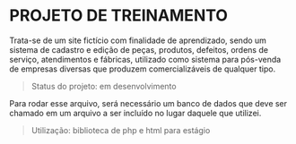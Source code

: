<h1>PROJETO DE TREINAMENTO</h1>
Trata-se de um site fictício com finalidade de aprendizado, sendo um sistema de cadastro e edição de peças, produtos, defeitos, ordens de serviço, atendimentos e fábricas, utilizado como sistema para pós-venda de empresas diversas que produzem comercializáveis de qualquer tipo.
 
 > Status do projeto: em desenvolvimento


Para rodar esse arquivo, será necessário um banco de dados que deve ser chamado em um arquivo a ser incluído no lugar daquele que utilizei.

>Utilização: biblioteca de php e html para estágio
  
